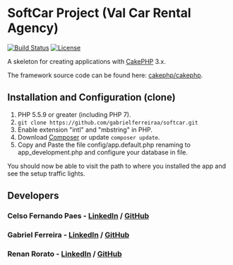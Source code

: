 # SoftCar Project (Val Car Rental Agency)

[![Build Status](https://img.shields.io/travis/cakephp/app/master.svg?style=flat-square)](https://travis-ci.org/cakephp/app)
[![License](https://img.shields.io/packagist/l/cakephp/app.svg?style=flat-square)](https://packagist.org/packages/cakephp/app)

A skeleton for creating applications with [CakePHP](http://cakephp.org) 3.x.

The framework source code can be found here: [cakephp/cakephp](https://github.com/cakephp/cakephp).

## Installation and Configuration (clone)

1. PHP 5.5.9 or greater (including PHP 7).
2. `git clone https://github.com/gabrielferreiraa/softcar.git`
3. Enable extension "intl" and "mbstring" in PHP.
4. Download [Composer](http://getcomposer.org/doc/00-intro.md) or update `composer update`.
5. Copy and Paste the file config/app.default.php renaming to app_development.php and configure your database in file.

You should now be able to visit the path to where you installed the app and see
the setup traffic lights.

## Developers

### Celso Fernando Paes - [LinkedIn](https://br.linkedin.com/in/fernando-paes-3b639b40) / [GitHub](https://github.com/ceferdo)
### Gabriel Ferreira - [LinkedIn](https://br.linkedin.com/in/gabrielferreira) / [GitHub](https://github.com/gabrielferreiraa)
### Renan Rorato - [LinkedIn](https://br.linkedin.com/in/renan-rorato-70a3b562) / [GitHub](https://github.com/renanrorato)


